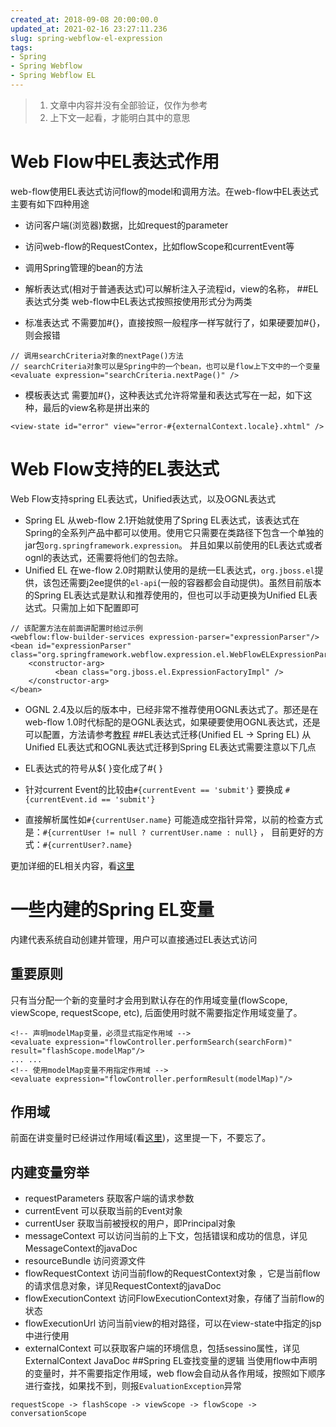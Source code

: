 ```yaml
---
created_at: 2018-09-08 20:00:00.0
updated_at: 2021-02-16 23:27:11.236
slug: spring-webflow-el-expression
tags: 
- Spring
- Spring Webflow
- Spring Webflow EL
---
```


> 1. 文章中内容并没有全部验证，仅作为参考
> 2. 上下文一起看，才能明白其中的意思

# Web Flow中EL表达式作用
web-flow使用EL表达式访问flow的model和调用方法。在web-flow中EL表达式主要有如下四种用途

 - 访问客户端(浏览器)数据，比如request的parameter
 - 访问web-flow的RequestContex，比如flowScope和currentEvent等
 - 调用Spring管理的bean的方法
 - 解析表达式(相对于普通表达式)可以解析注入子流程id，view的名称，
##EL表达式分类
web-flow中EL表达式按照按使用形式分为两类

 - 标准表达式
不需要加#{}，直接按照一般程序一样写就行了，如果硬要加#{}，则会报错

```
// 调用searchCriteria对象的nextPage()方法
// searchCriteria对象可以是Spring中的一个bean，也可以是flow上下文中的一个变量
<evaluate expression="searchCriteria.nextPage()" />
```

 - 模板表达式
需要加#{}，这种表达式允许将常量和表达式写在一起，如下这种，最后的view名称是拼出来的

```
<view-state id="error" view="error-#{externalContext.locale}.xhtml" />
```
# Web Flow支持的EL表达式
Web Flow支持spring EL表达式，Unified表达式，以及OGNL表达式

 - Spring EL
从web-flow 2.1开始就使用了Spring EL表达式，该表达式在Spring的全系列产品中都可以使用。使用它只需要在类路径下包含一个单独的jar包`org.springframework.expression`。 并且如果以前使用的EL表达式或者ognl的表达式，还需要将他们的包去除。
 - Unified EL
在we-flow 2.0时期默认使用的是统一EL表达式，`org.jboss.el`提供，该包还需要j2ee提供的`el-api`(一般的容器都会自动提供)。虽然目前版本的Spring EL表达式是默认和推荐使用的，但也可以手动更换为Unified EL表达式。只需加上如下配置即可

```
// 该配置方法在前面讲配置时给过示例
<webflow:flow-builder-services expression-parser="expressionParser"/>
<bean id="expressionParser" class="org.springframework.webflow.expression.el.WebFlowELExpressionParser">
	<constructor-arg>
		  <bean class="org.jboss.el.ExpressionFactoryImpl" />
	</constructor-arg>
</bean>
```

 - OGNL
2.4及以后的版本中，已经非常不推荐使用OGNL表达式了。那还是在web-flow 1.0时代标配的是OGNL表达式，如果硬要使用OGNL表达式，还是可以配置，方法请参考[教程](https://docs.spring.io/spring-webflow/docs/2.4.5.RELEASE/reference/html/el.html#el-ognl)
##EL表达式迁移(Unified EL -> Spring EL)
从Unified EL表达式和OGNL表达式迁移到Spring EL表达式需要注意以下几点

 - EL表达式的符号从${ }变化成了#{ }
 - 针对current Event的比较由`#{currentEvent == 'submit'}` 要换成 `#{currentEvent.id == 'submit'}`
 - 直接解析属性如`#{currentUser.name}` 可能造成空指针异常，以前的检查方式是：`#{currentUser != null ? currentUser.name : null}` ， 目前更好的方式：`#{currentUser?.name}`

更加详细的EL相关内容，看[这里](http://static.springsource.org/spring/docs/3.0.x/spring-framework-reference/html/expressions.html#expressions-language-ref)
# 一些内建的Spring EL变量

内建代表系统自动创建并管理，用户可以直接通过EL表达式访问
## 重要原则

只有当分配一个新的变量时才会用到默认存在的作用域变量(flowScope, viewScope, requestScope, etc), 后面使用时就不需要指定作用域变量了。

```
<!-- 声明modelMap变量，必须显式指定作用域 -->
<evaluate expression="flowController.performSearch(searchForm)" result="flashScope.modelMap"/>
... ...
<!-- 使用modelMap变量不用指定作用域 -->
<evaluate expression="flowController.performResult(modelMap)"/>
```
## 作用域
前面在讲变量时已经讲过作用域(看[这里](https://blog.csdn.net/zou8944/article/details/82502430))，这里提一下，不要忘了。

## 内建变量穷举

 - requestParameters
获取客户端的请求参数
 - currentEvent
可以获取当前的Event对象
 - currentUser
获取当前被授权的用户，即Principal对象
 - messageContext
可以访问当前的上下文，包括错误和成功的信息，详见MessageContext的javaDoc
 - resourceBundle
访问资源文件
 - flowRequestContext
访问当前flow的RequestContext对象 ，它是当前flow的请求信息对象，详见RequestContext的javaDoc
 - flowExecutionContext
访问FlowExecutionContext对象，存储了当前flow的状态
 - flowExecutionUrl
访问当前view的相对路径，可以在view-state中指定的jsp中进行使用
 - externalContext
可以获取客户端的环境信息，包括sessino属性，详见ExternalContext JavaDoc
##Spring EL查找变量的逻辑
当使用flow中声明的变量时，并不需要指定作用域，web flow会自动从各作用域，按照如下顺序进行查找，如果找不到，则报`EvaluationException`异常

```
requestScope -> flashScope -> viewScope -> flowScope -> conversationScope
```
